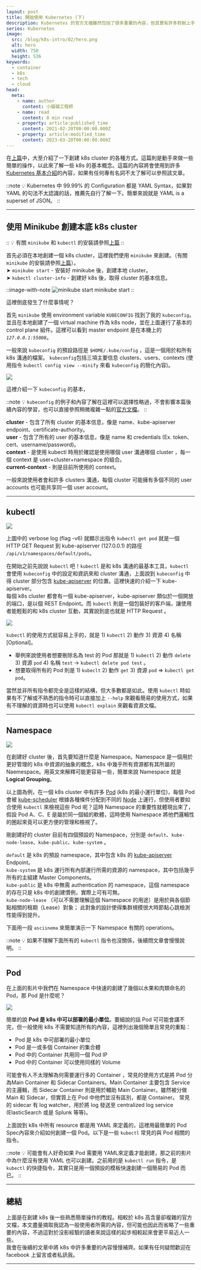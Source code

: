 ```yaml
---
layout: post
title: 開始使用 Kubernetes (下)
description: Kubernetes 的官方文檔雖然包括了很多重要的內容，但其實有許多對剛上手的使用者來說都是不需要馬上接觸的資訊，本篇文章將會以日常實作的角度來切入如何開始使用 Kubernetes。
series: Kubernetes
image:
  src: /blog/k8s-intro/02/hero.png
  alt: hero
  width: 750
  height: 536
keywords:
  - container
  - k8s
  - tech
  - cloud
head:
  meta:
    - name: author
      content: 小貓貓工程師
    - name: read
      content: 8 min read
    - property: article:published_time
      content: 2021-02-20T00:00:00.000Z
    - property: article:modified_time
      content: 2023-03-20T00:00:00.000Z
---
```


在[上篇](https://blog.ewocker.com/blog/k8s-intro/01)中，大至介紹了一下創建 k8s cluster 的各種方式。這篇則是動手來做一些簡單的操作，以此來了解一些 k8s 的基本概念。這篇的內容將會使用到許多 [Kubernetes 基本介紹](https://blog.ewocker.com/intro-to-k8s/TODOLink)的內容，如果有任何專有名詞不太了解可以參照該文章。

::note
💡 Kubernetes 中 99.99% 的 Configuration 都是 YAML Syntax，如果對 YAML 的句法不太認識的話，推薦先自行了解一下。簡單來說就是 YAML is a superset of JSON。
::

---

## 使用 Minikube 創建本底 k8s cluster

::
💡 有關 `minikube` 和 `kubectl` 的安裝請參照[上篇](https://blog.ewocker.com/blog/k8s-intro/01)
::

首先必須在本地創建一個 k8s cluster，這裡我們使用 `minikube` 來創建。（有關 `minikube` 的安裝請參照[上篇](https://blog.ewocker.com/blog/k8s-intro/01)）。  
➤ `minikube start` - 安裝好 minikube 後，創建本地 cluster。  
➤ `kubectl cluster-info` - 創建好 k8s 後，取得 cluster 的基本信息。

::image-with-note
![minikube start](/blog/k8s-intro/02/minikube.png)
minikube start
::

這裡倒底發生了什麼事情呢？

首先 `minikube` 使用 environment variable `KUBECONFIG` 找到了我的 `kubeconfig`。  
並且在本地創建了一個 virtual machine 作為 k8s node，並在上面運行了基本的 control plane 組件。這裡可以看到 master endpoint 是在本機上的 _`127.0.0.1:55008`_。

一般來說 `kubeconfig` 的預設路徑是 `$HOME/.kube/config` ，這是一個用於和所有 k8s 溝通的檔案。 `kubeconfig`包括三項主要信息 clusters、users、contexts (使用指令 `kubectl config view --minify` 來看 `kubeconfig` 的簡化內容)。

![](/blog/k8s-intro/02/config.png)

這裡介紹一下 `kubeconfig` 的基本，

::note
💡 `kubeconfig` 的例子和內容了解在這裡可以選擇性略過，不會影響本篇後續內容的學習，也可以直接參照稍微複雜一點的[官方文檔](https://kubernetes.io/zh/docs/tasks/access-application-cluster/configure-access-multiple-clusters/?ref=blog.ewocker.com)。
::

**cluster** \- 包含了所有 cluster 的基本信息，像是 name、kube-apiserver endpoint、certificate-authority。  
**user** \- 包含了所有的 user 的基本信息，像是 name 和 credentials (Ex. token、cert、username/password)。  
**context** - 是使用 kubectl 時用於確認是使用哪個 user 溝通哪個 cluster ，每一個 context 是 user+cluster+namespace 的組合。  
**current-context** - 則是目前所使用的 context。

一般來說使用者會和許多 clusters 溝通，每個 cluster 可能擁有多個不同的 user accounts 也可能共享同一個 user account。

---

## kubectl

![](/blog/k8s-intro/02/kubectl.png)

上圖中的 verbose log (flag -v6) 就顯示出指令 `kubectl get pod` 就是一個 HTTP GET Request 到 kube-apiserver (127.0.0.1) 的路徑 `/api/v1/namespaces/default/pods`。

在開始之前先說說 `kubectl` 吧！`kubectl` 是和 k8s 溝通的最基本工具，`kubectl` 會使用 `kubeconfig` 中的設定和資訊來和 cluster 溝通，上面說到 `kubeconfig` 中得 cluster 部分包含 [kube-apiserver](https://blog.ewocker.com/blog/k8s-intro/01/#kube-apiserver) 的位置。這裡快速的介紹一下 kube-apiserver。  
每個 k8s cluster 都會有一個 kube-apiserver，kube-apiserver 類似於一個開放的端口，是以個 REST Endpoint。而 `kubectl` 則是一個包裝好的客戶端，讓使用者能輕鬆的和 k8s cluster 互動，其實說到底也就是 HTTP Request 。

![](/blog/k8s-intro/02/kubectl2.png)

`kubectl` 的使用方式挺容易上手的，就是 1) `kubectl` 2) 動作 3) 資源 4) 名稱 \[Optional\]。

* 舉例來說使用者想要刪除名為 test 的 Pod 那就是 1) `kubectl` 2) 動作 `delete` 3) 資源 `pod` 4) 名稱 `test` → `kubectl delete pod test` 。
* 想要取得所有的 Pod 則是 1) `kubeclt` 2) 動作 `get` 3) 資源 `pod` => `kubectl get pod`。

當然並非所有指令都完全是這樣的結構，但大多數都是如此。使用 `kubectl` 時如果有不了解或不熟悉的指令時可以直接加上 `--help` 來觀看簡易的使用方式，如果有不理解的資源時也可以使用 `kubectl explain` 來觀看資源文檔。  

---

## Namespace

![](/blog/k8s-intro/02/namespace.png)

在創建好 cluster 後，首先要知道什麼是 Namespace。Namespace 是一個用於更好管理的 k8s 中資源的抽象的概念，k8s 中幾乎所有資源都有其所屬的 Naemespace。用英文來解釋可能更容易一些，簡單來說 Namespace 就是 **Logical Grouping**。

以上圖為例，在一個 k8s cluster 中有許多 [Pod](https://blog.ewocker.com/blog/k8s-intro/00/#pod) (k8s 的最小運行單位)，每個 Pod 會被 [kube-scheduler](https://blog.ewocker.com/blog/k8s-intro/00/#kube-scheduler) 根據各種條件分配到不同的 [Node](https://blog.ewocker.com/blog/k8s-intro/00/#node) 上運行，但使用者要如合使用 `kubectl` 來檢視這些 Pod 呢？這時 Namespace 的重要性就體現出來了，假設 Pod A、C、E 是屬於同一個組的軟體，這時使用 Namespace 將他們邏輯性的圈起來竟可以更方便的管理和檢視了。

剛創建好的 cluster 目前有四個預設的 Namespace，分別是 `default`、`kube-node-lease`、`kube-public`、`kube-system` 。

`default` 是 k8s 的預設 namespace，其中包含 k8s 的 [kube-apiserver](https://blog.ewocker.com/blog/k8s-intro/00/#kube-apiserver) Endpoint。  
`kube-system` 是 k8s 運行所有內部運行所需的資源的 namespace，其中包括幾乎所有的主組建 Master Components。  
`kube-public` 是 k8s 中無需 authentication 的 namespace，這個 namespace 的存在只是 k8s 中的創建慣例，實際上可有可無。  
`kube-node-lease` （可以不需要理解這個 Namespace 的用途）是用於與各個節點相關的租期（Lease）對象； 此對象的設計使得集群規模很大時節點心跳檢測性能得到提升。

下面用一段 `asciinema` 來簡單演示一下 Namespace 有關的 operations。

::note
💡 如果不理解下面所有的 `kubectl` 指令也沒關係，後續問文章會慢慢說明。
::

---

## Pod

在上面的影片中我們在 Namespace 中快速的創建了幾個以水果和肉類命名的 Pod，那 Pod 是什麼呢？

![](/blog/k8s-intro/02/pod.png)

簡單的說 **Pod 是 k8s 中可以部署的最小單位**。要細說的話 Pod 可可能會講不完，但一般使用 k8s 不需要知道所有的內容，這裡列出幾個簡單且常見的重點：

* Pod 是 k8s 中可部署的最小單位
* Pod 是一或多個 Container 的集合體
* Pod 中的 Container 共用同一個 Pod IP
* Pod 中的 Container 可以使用同樣的 Volume

可能會有人不太理解為何需要運行多的 Container ，常見的使用方式是將 Pod 分為Main Container 和 Sidecar Containers。Main Container 主要包含 Service 的主邏輯，而 Sidecar Container 則是用於輔助 Main Container。雖然被分做 Main 和 Sidecar，但實質上在 Pod 中他們並沒有區別，都是 Container。 常見的 sidecar 有 log watcher，用於將 log 發送至 centralized log service (ElasticSearch 或是 Splunk 等等)。

上面說到 k8s 中所有 resource 都是用 YAML 來定義的，這裡用最簡單的 Pod Spec內容來介紹如何創建一個 Pod。以下是一些 `kubectl` 常見的與 Pod 相關的指令。

::note
💡 可能會有人好奇如果 Pod 需要用 YAML來定義才能創建，那之前的影片中為什麼沒有使用 YAML 也可以創建。之前用的是 `kubectl run` 指令，是 `kubectl` 的快捷指令，其實只是用一個預設的模板快速創建一個簡易的 Pod 而已。
::

---

## 總結

上面是在創建 k8s 後一些熟悉簡單操作的教程。相較於 k8s 高含量卻複雜的官方文檔，本文盡量摘取我認為一般使用者所需的內容，但可能也因此而省略了一些重要的內容，不過這對於沒影經驗的讀者來說這樣的起步相較起來會更平易近人一些。  
我會在後續的文章中將 k8s 中許多重要的內容慢慢補齊。如果有任何疑問歡迎在facebook 上留言或者私訊我。

---
